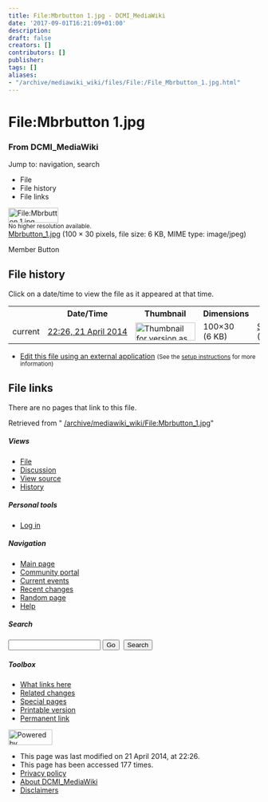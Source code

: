 ```yaml
---
title: File:Mbrbutton 1.jpg - DCMI_MediaWiki
date: '2017-09-01T16:21:09+01:00'
description: 
draft: false
creators: []
contributors: []
publisher: 
tags: []
aliases:
- "/archive/mediawiki_wiki/files/File:/File_Mbrbutton_1.jpg.html"
---
```


<a id="top"></a>
# File:Mbrbutton 1.jpg

### From DCMI\_MediaWiki

Jump to: navigation, search
<!-- start content -->
- File
- File history
- File links

 [<img alt="File:Mbrbutton 1.jpg" src="/images/d/db/Mbrbutton_1.jpg" width="100" height="30">](/archive/mediawiki_wiki/files/Mbrbutton_1.jpg)  
<small>No higher resolution available.</small>  
 [Mbrbutton\_1.jpg](/images/d/db/Mbrbutton_1.jpg)‎ (100 × 30 pixels, file size: 6 KB, MIME type: image/jpeg)

Member Button

<!-- 
NewPP limit report
Preprocessor node count: 1/1000000
Post-expand include size: 0/2097152 bytes
Template argument size: 0/2097152 bytes
Expensive parser function count: 0/100
-->
## File history

Click on a date/time to view the file as it appeared at that time.

<table class="wikitable filehistory">
  <tr>
    <td></td>
    <th>Date/Time</th>
    <th>Thumbnail</th>
    <th>Dimensions</th>
    <th>User</th>
    <th>Comment</th>
  </tr>
  <tr>
    <td>current</td>
    <td class="filehistory-selected" style="white-space: nowrap;"><a href="/archive/mediawiki_wiki/files/Mbrbutton_1.jpg">22:26, 21 April 2014</a></td>
    <td><a href="/images/d/db/Mbrbutton_1.jpg"><img alt="Thumbnail for version as of 22:26, 21 April 2014" src="/images/d/db/Mbrbutton_1.jpg" width="120" height="36"></a></td>
    <td>100×30 <span style="white-space: nowrap;">(6 KB)</span>
    </td>
    <td>
      <a href="/index.php?title=User:StuartSutton&amp;action=edit&amp;redlink=1" class="new mw-userlink" title="User:StuartSutton (page does not exist)">StuartSutton</a> <span style="white-space: nowrap;"> <span class="mw-usertoollinks">(<a href="/index.php?title=User_talk:StuartSutton&amp;action=edit&amp;redlink=1" class="new" title="User talk:StuartSutton (page does not exist)">Talk</a> | <a href="/index.php/Special:Contributions/StuartSutton" title="Special:Contributions/StuartSutton">contribs</a>)</span></span>
    </td>
    <td> <span class="comment">(Member Button)</span>
    </td>
  </tr>
</table>

  

- [Edit this file using an external application](/index.php?title=File:Mbrbutton_1.jpg&action=edit&externaledit=true&mode=file "File:Mbrbutton 1.jpg") <small>(See the <a href="http://www.mediawiki.org/wiki/Manual:External_editors" class="external text" rel="nofollow">setup instructions</a> for more information)</small>

## File links

There are no pages that link to this file.

Retrieved from " [/archive/mediawiki_wiki/File:Mbrbutton\_1.jpg](/archive/mediawiki_wiki/files/File:/File:Mbrbutton_1.jpg.html)"

<!-- end content -->

##### Views

- [File](/archive/mediawiki_wiki/files/File:/File:Mbrbutton_1.jpg.html "View the file page [c]")
- [Discussion](/index.php?title=File_talk:Mbrbutton_1.jpg&action=edit&redlink=1 "Discussion about the content page [t]")
- [View source](/index.php?title=File:Mbrbutton_1.jpg&action=edit "This page is protected.
You can view its source [e]")
- [History](/index.php?title=File:Mbrbutton_1.jpg&action=history "Past revisions of this page [h]")

##### Personal tools

- [Log in](/index.php?title=Special:UserLogin&returnto=File:Mbrbutton_1.jpg "You are encouraged to log in; however, it is not mandatory [o]")

<script type="text/javascript"> if (window.isMSIE55) fixalpha(); </script>

##### Navigation

- [Main page](/index.php/Main_Page "Visit the main page [z]")
- [Community portal](/index.php/DCMI_MediaWiki:Community_portal "About the project, what you can do, where to find things")
- [Current events](/index.php/DCMI_MediaWiki:Current_events "Find background information on current events")
- [Recent changes](/index.php/Special:RecentChanges "The list of recent changes in the wiki [r]")
- [Random page](/index.php/Special:Random "Load a random page [x]")
- [Help](/index.php/Help:Contents "The place to find out")

##### <label for="searchInput">Search</label>

<form action="/index.php" id="searchform">
				<input type="hidden" name="title" value="Special:Search">
				<input id="searchInput" title="Search DCMI_MediaWiki" accesskey="f" type="search" name="search">
				<input type="submit" name="go" class="searchButton" id="searchGoButton" value="Go" title="Go to a page with this exact name if exists"> 
				<input type="submit" name="fulltext" class="searchButton" id="mw-searchButton" value="Search" title="Search the pages for this text">
			</form>

##### Toolbox

- [What links here](/index.php/Special:WhatLinksHere/File:Mbrbutton_1.jpg "List of all wiki pages that link here [j]")
- [Related changes](/index.php/Special:RecentChangesLinked/File:Mbrbutton_1.jpg "Recent changes in pages linked from this page [k]")
- [Special pages](/index.php/Special:SpecialPages "List of all special pages [q]")
- [Printable version](/index.php?title=File:Mbrbutton_1.jpg&printable=yes "Printable version of this page [p]")
- [Permanent link](/index.php?title=File:Mbrbutton_1.jpg&oldid=7420 "Permanent link to this revision of the page")

<!-- end of the left (by default at least) column -->

 [<img src="/skins/common/images/poweredby_mediawiki_88x31.png" height="31" width="88" alt="Powered by MediaWiki">](http://www.mediawiki.org/)

- This page was last modified on 21 April 2014, at 22:26.
- This page has been accessed 177 times.
- [Privacy policy](/index.php/DCMI_MediaWiki:Privacy_policy "DCMI MediaWiki:Privacy policy")
- [About DCMI\_MediaWiki](/index.php/DCMI_MediaWiki:About "DCMI MediaWiki:About")
- [Disclaimers](/index.php/DCMI_MediaWiki:General_disclaimer "DCMI MediaWiki:General disclaimer")

<script>if (window.runOnloadHook) runOnloadHook();</script><!-- Served in 0.460 secs. -->
